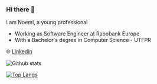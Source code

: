 ### Hi there 👋

I am Noemi, a young professional

- Working as Software Engineer at Rabobank Europe
- With a Bachelor's degree in Computer Science - UTFPR

:globe_with_meridians: [Linkedin](https://www.linkedin.com/in/noemi-scherer-1b910414a)

![Github stats](https://github-readme-stats.vercel.app/api?username=noemis13&theme=merko&show_icons=true)


[![Top Langs](https://github-readme-stats.vercel.app/api/top-langs/?username=noemis13)](https://github.com/noemis13?tab=repositories)



<!--
**noemis13/noemis13** is a ✨ _special_ ✨ repository because its `README.md` (this file) appears on your GitHub profile.

Here are some ideas to get you started:

- 🔭 I’m currently working on ...
- 🌱 I’m currently learning ...
- 👯 I’m looking to collaborate on ...
- 🤔 I’m looking for help with ...
- 💬 Ask me about ...
- 📫 How to reach me: ...
- 😄 Pronouns: ...
- ⚡ Fun fact: ...
-->
